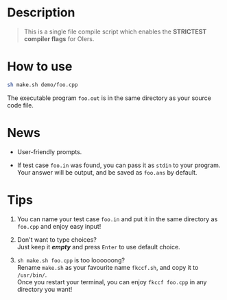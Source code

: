 # Description

> This is a single file compile script which enables the **STRICTEST compiler flags** for OIers.

# How to use

```bash
sh make.sh demo/foo.cpp
```

The executable program `foo.out` is in the same directory as your source code file.

# News

- User-friendly prompts.

- If test case `foo.in` was found, you can pass it as `stdin` to your program.\
  Your answer will be output, and be saved as `foo.ans` by default.

# Tips

1. You can name your test case `foo.in` and put it in the same directory as `foo.cpp` and enjoy easy input!

2. Don't want to type choices? \
   Just keep it **_empty_** and press `Enter` to use default choice.

3. `sh make.sh foo.cpp` is too loooooong? \
   Rename `make.sh` as your favourite name `fkccf.sh`, and copy it to `/usr/bin/`. \
   Once you restart your terminal, you can enjoy `fkccf foo.cpp` in any directory you want!
